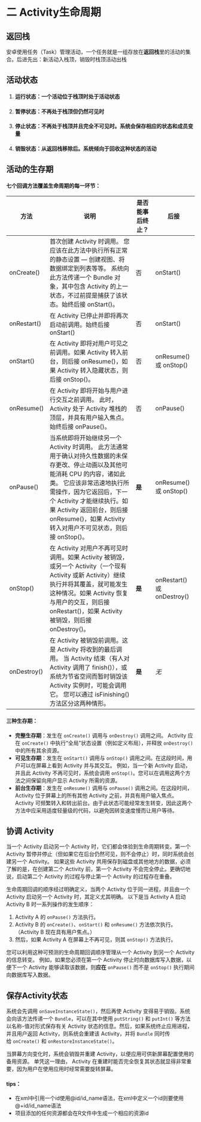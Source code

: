 # 二 Activity生命周期

## 返回栈

安卓使用任务（Task）管理活动，一个任务就是一组存放在**返回栈**里的活动的集合。后进先出：新活动入栈顶，销毁时栈顶活动出栈

## 活动状态

1. #### 运行状态：一个活动位于栈顶时处于活动状态

2. #### 暂停状态：不再处于栈顶但仍然可见时

3. #### 停止状态：不再处于栈顶并且完全不可见时。系统会保存相应的状态和成员变量

4. #### 销毁状态：从返回栈移除后。系统倾向于回收这种状态的活动

## 活动的生存期

#### 七个回调方法覆盖生命周期的每一环节：

| 方法        | 说明                                                         | 是否能事后终止？ | 后接                       |
| ----------- | ------------------------------------------------------------ | ---------------- | -------------------------- |
| onCreate()  | 首次创建 Activity 时调用。 您应该在此方法中执行所有正常的静态设置 — 创建视图、将数据绑定到列表等等。 系统向此方法传递一个 Bundle 对象，其中包含 Activity 的上一状态，不过前提是捕获了该状态。始终后接 onStart()。 | 否               | onStart()                  |
| onRestart() | 在 Activity 已停止并即将再次启动前调用。始终后接 onStart()   | 否               | onStart()                  |
| onStart()   | 在 Activity 即将对用户可见之前调用。如果 Activity 转入前台，则后接 onResume()，如果 Activity 转入隐藏状态，则后接 onStop()。 | 否               | onResume()  或 onStop()    |
| onResume()  | 在 Activity 即将开始与用户进行交互之前调用。 此时，Activity 处于 Activity 堆栈的顶层，并具有用户输入焦点。始终后接 onPause()。 | 否               | onPause()                  |
| onPause()   | 当系统即将开始继续另一个 Activity 时调用。 此方法通常用于确认对持久性数据的未保存更改、停止动画以及其他可能消耗 CPU 的内容，诸如此类。 它应该非常迅速地执行所需操作，因为它返回后，下一个 Activity 才能继续执行。如果 Activity 返回前台，则后接 onResume()，如果 Activity 转入对用户不可见状态，则后接 onStop()。 | **是**           | onResume()  或 onStop()    |
| onStop()    | 在 Activity 对用户不再可见时调用。如果 Activity 被销毁，或另一个 Activity（一个现有 Activity 或新 Activity）继续执行并将其覆盖，就可能发生这种情况。如果 Activity 恢复与用户的交互，则后接 onRestart()，如果 Activity 被销毁，则后接 onDestroy()。 | **是**           | onRestart() 或 onDestroy() |
| onDestroy() | 在 Activity 被销毁前调用。这是 Activity 将收到的最后调用。 当 Activity 结束（有人对 Activity 调用了 finish()），或系统为节省空间而暂时销毁该 Activity 实例时，可能会调用它。 您可以通过 isFinishing() 方法区分这两种情形。 | **是**           | *无*                       |

#### 三种生存期：	

- **完整生存期**：发生在 `onCreate()` 调用与 `onDestroy()` 调用之间。 Activity 应在 `onCreate()` 中执行“全局”状态设置（例如定义布局），并释放 `onDestroy()` 中的所有其余资源。
- **可见生存期**：发生在 `onStart()` 调用与 `onStop()` 调用之间。在这段时间，用户可以在屏幕上看到 Activity 并与其交互。 例如，当一个新 Activity 启动，并且此 Activity 不再可见时，系统会调用 `onStop()`。您可以在调用这两个方法之间保留向用户显示 Activity 所需的资源。 
- **前台生存期**：发生在 `onResume()` 调用与 `onPause()` 调用之间。在这段时间，Activity 位于屏幕上的所有其他 Activity 之前，并具有用户输入焦点。 Activity 可频繁转入和转出前台。由于此状态可能经常发生转变，因此这两个方法中应采用适度轻量级的代码，以避免因转变速度慢而让用户等待。

## 协调 Activity

当一个 Activity 启动另一个 Activity 时，它们都会体验到生命周期转变。第一个 Activity 暂停并停止（但如果它在后台仍然可见，则不会停止）时，同时系统会创建另一个 Activity。 如果这些 Activity 共用保存到磁盘或其他地方的数据，必须了解的是，在创建第二个 Activity 前，第一个 Activity 不会完全停止。更确切地说，启动第二个 Activity 的过程与停止第一个 Activity 的过程存在重叠。

生命周期回调的顺序经过明确定义，当两个 Activity 位于同一进程，并且由一个 Activity 启动另一个 Activity 时，其定义尤其明确。 以下是当 Activity A 启动 Activity B 时一系列操作的发生顺序：

1. Activity A 的 `onPause()` 方法执行。
2. Activity B 的 `onCreate()`、`onStart()` 和 `onResume()` 方法依次执行。（Activity B 现在具有用户焦点。）
3. 然后，如果 Activity A 在屏幕上不再可见，则其 `onStop()` 方法执行。

您可以利用这种可预测的生命周期回调顺序管理从一个 Activity 到另一个 Activity 的信息转变。 例如，如果您必须在第一个 Activity 停止时向数据库写入数据，以便下一个 Activity 能够读取该数据，则**应在** `onPause()` 而不是 `onStop()` 执行期间向数据库写入数据。

## 保存Activity状态

系统会先调用 `onSaveInstanceState()`，然后再使 Activity 变得易于销毁。系统会向该方法传递一个 `Bundle`，可以在其中使用 `putString()` 和 `putInt()` 等方法以名称-值对形式保存有关 Activity 状态的信息。然后，如果系统终止应用进程，并且用户返回 Activity，则系统会重建该 Activity，并将 `Bundle` 同时传给 `onCreate()` 和 `onRestoreInstanceState()`。

当屏幕方向变化时，系统会销毁并重建 Activity，以便应用可供新屏幕配置使用的备用资源。 单凭这一理由， Activity 在重建时能否完全恢复其状态就显得非常重要，因为用户在使用应用时经常需要旋转屏幕。 

#### tips：

- 在xml中引用一个id使用@id/id_name语法，在xml中定义一个id则要使用@+id/id_name语法
- 项目添加的任何资源都会在R文件中生成一个相应的资源id